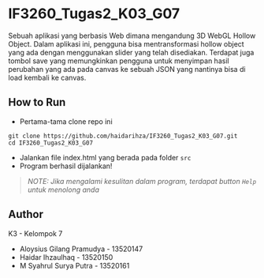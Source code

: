 # IF3260_Tugas2_K03_G07
Sebuah aplikasi yang berbasis Web dimana mengandung 3D WebGL Hollow Object. Dalam aplikasi ini, pengguna bisa mentransformasi hollow object yang ada dengan menggunakan slider yang telah disediakan. Terdapat juga tombol save yang memungkinkan pengguna untuk menyimpan hasil perubahan yang ada pada canvas ke sebuah JSON yang nantinya bisa di load kembali ke canvas.

## How to Run
- Pertama-tama clone repo ini
```
git clone https://github.com/haidarihza/IF3260_Tugas2_K03_G07.git
cd IF3260_Tugas2_K03_G07
```
- Jalankan file index.html yang berada pada folder `src`
- Program berhasil dijalankan!

> *NOTE: Jika mengalami kesulitan dalam program, terdapat button `Help` untuk menolong anda*

## Author
K3 - Kelompok 7
- Aloysius Gilang Pramudya - 13520147
- Haidar Ihzaulhaq - 13520150
- M Syahrul Surya Putra - 13520161
